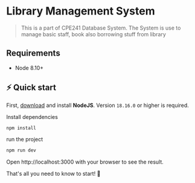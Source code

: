 # Library Management System
> This is a part of CPE241 Database System. The System is use to manage basic staff, book also borrowing stuff from library

## Requirements
- Node 8.10+

## ⚡️ Quick start

First, [download](https://nodejs.org/en/download) and install **NodeJS**. Version `18.16.0` or higher is required.

Install dependencies
```bash
npm install
```

run the project 

```bash
npm run dev
```
Open http://localhost:3000 with your browser to see the result.

That's all you need to know to start! 🎉